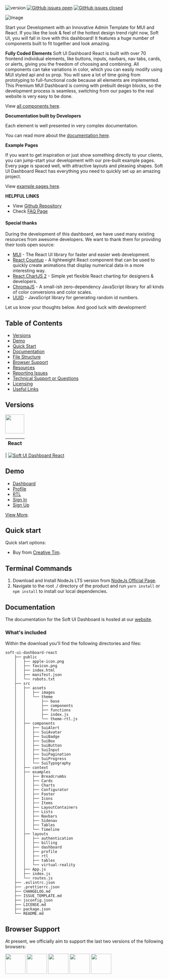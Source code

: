 ![version](https://img.shields.io/badge/version-3.0.0-blue.svg) [![GitHub issues open](https://img.shields.io/github/issues/creativetimofficial/soft-ui-dashboard-react.svg)](https://github.com/creativetimofficial/soft-ui-dashboard-react/issues?q=is%3Aopen+is%3Aissue) [![GitHub issues closed](https://img.shields.io/github/issues-closed-raw/creativetimofficial/soft-ui-dashboard-react.svg)](https://github.com/creativetimofficial/soft-ui-dashboard-react/issues?q=is%3Aissue+is%3Aclosed)

![Image](https://s3.amazonaws.com/creativetim_bucket/products/500/original/soft-ui-dashboard-material-ui.jpg)

Start your Development with an Innovative Admin Template for MUI and React. If you like the look & feel of the hottest design trend right now, Soft UI, you will fall in love with this dashboard! It features a huge number of components built to fit together and look amazing.

**Fully Coded Elements**
Soft UI Dashboard React is built with over 70 frontend individual elements, like buttons, inputs, navbars, nav tabs, cards, or alerts, giving you the freedom of choosing and combining. All components can take variations in color, which you can easily modify using MUI styled api and sx prop. You will save a lot of time going from prototyping to full-functional code because all elements are implemented. This Premium MUI Dashboard is coming with prebuilt design blocks, so the development process is seamless, switching from our pages to the real website is very easy to be done.

View [all components here](https://www.creative-tim.com/learning-lab/react/alerts/soft-ui-dashboard/).

**Documentation built by Developers**

Each element is well presented in very complex documentation.

You can read more about the [documentation here](https://www.creative-tim.com/learning-lab/react/overview/soft-ui-dashboard/).

**Example Pages**

If you want to get inspiration or just show something directly to your clients, you can jump-start your development with our pre-built example pages. Every page is spaced well, with attractive layouts and pleasing shapes. Soft UI Dashboard React has everything you need to quickly set up an amazing project.

View [example pages here](https://demos.creative-tim.com/soft-ui-dashboard-react/#/dashboard).

**HELPFUL LINKS**

- View [Github Repository](https://github.com/creativetimofficial/soft-ui-dashboard-react)
- Check [FAQ Page](https://www.creative-tim.com/faq)

#### Special thanks

During the development of this dashboard, we have used many existing resources from awesome developers. We want to thank them for providing their tools open source:

- [MUI](https://mui.com/) - The React UI library for faster and easier web development.
- [React Countup](https://github.com/glennreyes/react-countup) - A lightweight React component that can be used to quickly create animations that display numerical data in a more interesting way.
- [React ChartJS 2](http://reactchartjs.github.io/react-chartjs-2/#/) - Simple yet flexible React charting for designers & developers.
- [ChromaJS](https://gka.github.io/chroma.js/) - A small-ish zero-dependency JavaScript library for all kinds of color conversions and color scales.
- [UUID](https://github.com/uuidjs/uuid) - JavaScript library for generating random id numbers.

Let us know your thoughts below. And good luck with development!

## Table of Contents

- [Versions](#versions)
- [Demo](#demo)
- [Quick Start](#quick-start)
- [Documentation](#documentation)
- [File Structure](#file-structure)
- [Browser Support](#browser-support)
- [Resources](#resources)
- [Reporting Issues](#reporting-issues)
- [Technical Support or Questions](#technical-support-or-questions)
- [Licensing](#licensing)
- [Useful Links](#useful-links)

## Versions

[<img src="https://raw.githubusercontent.com/creativetimofficial/public-assets/master/logos/react-logo.jpg?raw=true" width="60" height="60" />](https://www.creative-tim.com/product/soft-ui-dashboard-pro-react?ref=readme-sudr)

| React |
| ----- |

| [![Soft UI Dashboard React](https://s3.amazonaws.com/creativetim_bucket/products/500/thumb/soft-ui-dashboard-material-ui.jpg?1632195046)](http://demos.creative-tim.com/soft-ui-dashboard-pro-react/#/dashboard?ref=readme-sudr)

## Demo

- [Dashboard](http://demos.creative-tim.com/soft-ui-dashboard-react/#/dashboard?ref=readme-sudr)
- [Profile](https://demos.creative-tim.com/soft-ui-dashboard-react/#/profile?ref=readme-sudr)
- [RTL](https://demos.creative-tim.com/soft-ui-dashboard-react/#/rtl?ref=readme-sudr)
- [Sign In](https://demos.creative-tim.com/soft-ui-dashboard-react/#/authentication/sign-in?ref=readme-sudr)
- [Sign Up](https://demos.creative-tim.com/soft-ui-dashboard-react/#/authentication/sign-up?ref=readme-sudr)

[View More](https://demos.creative-tim.com/soft-ui-dashboard-react/#/dashboard?ref=readme-sudr).

## Quick start

Quick start options:

- Buy from [Creative Tim](https://www.creative-tim.com/product/soft-ui-dashboard-react?ref=readme-sudr).

## Terminal Commands

1. Download and Install NodeJs LTS version from [NodeJs Official Page](https://nodejs.org/en/download/).
2. Navigate to the root ./ directory of the product and run `yarn install` or `npm install` to install our local dependencies.

## Documentation

The documentation for the Soft UI Dashboard is hosted at our [website](https://www.creative-tim.com/learning-lab/react/overview/soft-ui-dashboard/?ref=readme-sudr).

### What's included

Within the download you'll find the following directories and files:

```
soft-ui-dashboard-react
    ├── public
    │   ├── apple-icon.png
    │   ├── favicon.png
    │   ├── index.html
    │   ├── manifest.json
    │   └── robots.txt
    ├── src
    │   ├── assets
    │   │   ├── images
    │   │   └── theme
    │   │       ├── base
    │   │       ├── components
    │   │       ├── functions
    │   │       ├── index.js
    │   │       └── theme-rtl.js
    │   ├── components
    │   │   ├── SuiAlert
    │   │   ├── SuiAvatar
    │   │   ├── SuiBadge
    │   │   ├── SuiBox
    │   │   ├── SuiButton
    │   │   ├── SuiInput
    │   │   ├── SuiPagination
    │   │   ├── SuiProgress
    │   │   └── SuiTypography
    │   ├── context
    │   ├── examples
    │   │   ├── Breadcrumbs
    │   │   ├── Cards
    │   │   ├── Charts
    │   │   ├── Configurator
    │   │   ├── Footer
    │   │   ├── Icons
    │   │   ├── Items
    │   │   ├── LayoutContainers
    │   │   ├── Lists
    │   │   ├── Navbars
    │   │   ├── Sidenav
    │   │   ├── Tables
    │   │   └── Timeline
    │   ├── layouts
    │   │   ├── authentication
    │   │   ├── billing
    │   │   ├── dashboard
    │   │   ├── profile
    │   │   ├── rtl
    │   │   ├── tables
    │   │   └── virtual-reality
    │   ├── App.js
    │   ├── index.js
    │   └── routes.js
    ├── .eslintrc.json
    ├── .prettierrc.json
    ├── CHANGELOG.md
    ├── ISSUE_TEMPLATE.md
    ├── jsconfig.json
    ├── LICENSE.md
    ├── package.json
    └── README.md
```

## Browser Support

At present, we officially aim to support the last two versions of the following browsers:

<img src="https://s3.amazonaws.com/creativetim_bucket/github/browser/chrome.png" width="64" height="64"> <img src="https://s3.amazonaws.com/creativetim_bucket/github/browser/firefox.png" width="64" height="64"> <img src="https://s3.amazonaws.com/creativetim_bucket/github/browser/edge.png" width="64" height="64"> <img src="https://s3.amazonaws.com/creativetim_bucket/github/browser/safari.png" width="64" height="64"> <img src="https://s3.amazonaws.com/creativetim_bucket/github/browser/opera.png" width="64" height="64">
